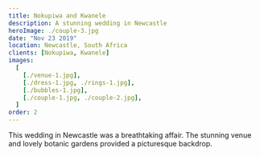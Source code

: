 ```yaml
---
title: Nokupiwa and Kwanele
description: A stunning wedding in Newcastle
heroImage: ./couple-3.jpg
date: "Nov 23 2019"
location: Newcastle, South Africa
clients: [Nokupiwa, Kwanele]
images:
  [
    [./venue-1.jpg],
    [./dress-1.jpg, ./rings-1.jpg],
    [./bubbles-1.jpg],
    [./couple-1.jpg, ./couple-2.jpg],
  ]
order: 2
---
```


This wedding in Newcastle was a breathtaking affair. The stunning venue and lovely botanic gardens provided a picturesque backdrop.
